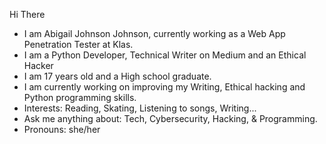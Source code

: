 Hi There


- I am Abigail Johnson Johnson, currently working as a Web App Penetration Tester at Klas. 
- I am a Python Developer, Technical Writer on Medium and an Ethical Hacker
- I am 17 years old and a High school graduate.
- I am currently working on improving my Writing, Ethical hacking and Python programming skills.
- Interests: Reading, Skating, Listening to songs, Writing...
- Ask me anything about: Tech, Cybersecurity, Hacking, & Programming.
- Pronouns: she/her

